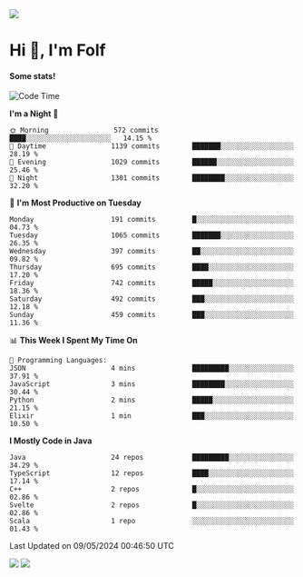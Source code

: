 <img src="https://komarev.com/ghpvc/?username=itsfolf"/>
<h1>Hi 👋, I'm Folf</h1>


#### Some stats!
<!--START_SECTION:waka-->
![Code Time](http://img.shields.io/badge/Code%20Time-2%2C206%20hrs%2048%20mins-blue)

**I'm a Night 🦉** 

```text
🌞 Morning                572 commits         ████░░░░░░░░░░░░░░░░░░░░░   14.15 % 
🌆 Daytime                1139 commits        ███████░░░░░░░░░░░░░░░░░░   28.19 % 
🌃 Evening                1029 commits        ██████░░░░░░░░░░░░░░░░░░░   25.46 % 
🌙 Night                  1301 commits        ████████░░░░░░░░░░░░░░░░░   32.20 % 
```
📅 **I'm Most Productive on Tuesday** 

```text
Monday                   191 commits         █░░░░░░░░░░░░░░░░░░░░░░░░   04.73 % 
Tuesday                  1065 commits        ███████░░░░░░░░░░░░░░░░░░   26.35 % 
Wednesday                397 commits         ██░░░░░░░░░░░░░░░░░░░░░░░   09.82 % 
Thursday                 695 commits         ████░░░░░░░░░░░░░░░░░░░░░   17.20 % 
Friday                   742 commits         █████░░░░░░░░░░░░░░░░░░░░   18.36 % 
Saturday                 492 commits         ███░░░░░░░░░░░░░░░░░░░░░░   12.18 % 
Sunday                   459 commits         ███░░░░░░░░░░░░░░░░░░░░░░   11.36 % 
```


📊 **This Week I Spent My Time On** 

```text
💬 Programming Languages: 
JSON                     4 mins              █████████░░░░░░░░░░░░░░░░   37.91 % 
JavaScript               3 mins              ████████░░░░░░░░░░░░░░░░░   30.44 % 
Python                   2 mins              █████░░░░░░░░░░░░░░░░░░░░   21.15 % 
Elixir                   1 min               ███░░░░░░░░░░░░░░░░░░░░░░   10.50 % 
```

**I Mostly Code in Java** 

```text
Java                     24 repos            █████████░░░░░░░░░░░░░░░░   34.29 % 
TypeScript               12 repos            ████░░░░░░░░░░░░░░░░░░░░░   17.14 % 
C++                      2 repos             █░░░░░░░░░░░░░░░░░░░░░░░░   02.86 % 
Svelte                   2 repos             █░░░░░░░░░░░░░░░░░░░░░░░░   02.86 % 
Scala                    1 repo              ░░░░░░░░░░░░░░░░░░░░░░░░░   01.43 % 
```




 Last Updated on 09/05/2024 00:46:50 UTC
<!--END_SECTION:waka-->
<a src="https://discord.com/users/1090088995976925305"><img src="https://lanyard-profile-readme.vercel.app/api/1090088995976925305"/></a></td> 
<img src="https://hit.yhype.me/github/profile?user_id=9268058"/>
